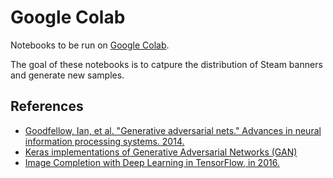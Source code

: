 # Google Colab

Notebooks to be run on [Google Colab](https://colab.research.google.com/).

The goal of these notebooks is to catpure the distribution of Steam banners and generate new samples.

## References

-   [Goodfellow, Ian, et al. "Generative adversarial nets." Advances in neural information processing systems. 2014.](https://arxiv.org/abs/1406.2661)
-   [Keras implementations of Generative Adversarial Networks (GAN)](https://github.com/eriklindernoren/Keras-GAN)
-   [Image Completion with Deep Learning in TensorFlow, in 2016.](http://bamos.github.io/2016/08/09/deep-completion/)

